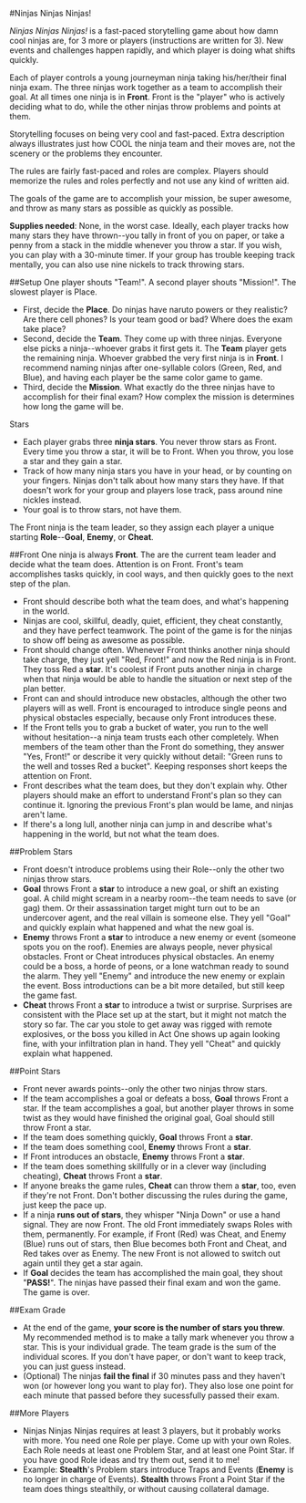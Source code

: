 #Ninjas Ninjas Ninjas!

*Ninjas Ninjas Ninjas!* is a fast-paced storytelling game about how damn cool ninjas are, for 3 more or players (instructions are written for 3). New events and challenges happen rapidly, and which player is doing what shifts quickly.

Each of player controls a young journeyman ninja taking his/her/their final ninja exam. The three ninjas work together as a team to accomplish their goal. At all times one ninja is in **Front**. Front is the "player" who is actively deciding what to do, while the other ninjas throw problems and points at them.

Storytelling focuses on being very cool and fast-paced. Extra description always illustrates just how COOL the ninja team and their moves are, not the scenery or the problems they encounter.

The rules are fairly fast-paced and roles are complex. Players should memorize the rules and roles perfectly and not use any kind of written aid.

The goals of the game are to accomplish your mission, be super awesome, and throw as many stars as possible as quickly as possible.

**Supplies needed**: None, in the worst case. Ideally, each player tracks how many stars they have thrown--you tally in front of you on paper, or take a penny from a stack in the middle whenever you throw a star. If you wish, you can play with a 30-minute timer. If your group has trouble keeping track mentally, you can also use nine nickels to track throwing stars.

##Setup
One player shouts "Team!". A second player shouts "Mission!". The slowest player is Place.
- First, decide the **Place**. Do ninjas have naruto powers or they realistic? Are there cell phones? Is your team good or bad? Where does the exam take place?
- Second, decide the **Team**. They come up with three ninjas. Everyone else picks a ninja--whoever grabs it first gets it. The **Team** player gets the remaining ninja. Whoever grabbed the very first ninja is in **Front**. I recommend naming ninjas after one-syllable colors (Green, Red, and Blue), and having each player be the same color game to game.
- Third, decide the **Mission**. What exactly do the three ninjas have to accomplish for their final exam? How complex the mission is determines how long the game will be.

Stars
- Each player grabs three **ninja stars**. You never throw stars as Front. Every time you throw a star, it will be to Front. When you throw, you lose a star and they gain a star.
- Track of how many ninja stars you have in your head, or by counting on your fingers. Ninjas don't talk about how many stars they have. If that doesn't work for your group and players lose track, pass around nine nickles instead.
- Your goal is to throw stars, not have them.

The Front ninja is the team leader, so they assign each player a unique starting **Role**--**Goal**, **Enemy**, or **Cheat**.

##Front
One ninja is always **Front**. The are the current team leader and decide what the team does. Attention is on Front. Front's team accomplishes tasks quickly, in cool ways, and then quickly goes to the next step of the plan.

- Front should describe both what the team does, and what's happening in the world. 
- Ninjas are cool, skillful, deadly, quiet, efficient, they cheat constantly, and they have perfect teamwork. The point of the game is for the ninjas to show off being as awesome as possible.
- Front should change often. Whenever Front thinks another ninja should take charge, they just yell "Red, Front!" and now the Red ninja is in Front. They toss Red a **star**. It's coolest if Front puts another ninja in charge when that ninja would be able to handle the situation or next step of the plan better.
- Front can and should introduce new obstacles, although the other two players will as well. Front is encouraged to introduce single peons and physical obstacles especially, because only Front introduces these.
- If the Front tells you to grab a bucket of water, you run to the well without hesitation--a ninja team trusts each other completely. When members of the team other than the Front do something, they answer "Yes, Front!" or describe it very quickly without detail: "Green runs to the well and tosses Red a bucket". Keeping responses short keeps the attention on Front.
- Front describes what the team does, but they don't explain why. Other players should make an effort to understand Front's plan so they can continue it. Ignoring the previous Front's plan would be lame, and ninjas aren't lame.
- If there's a long lull, another ninja can jump in and describe what's happening in the world, but not what the team does.

##Problem Stars
- Front doesn't introduce problems using their Role--only the other two ninjas throw stars.
- **Goal** throws Front a **star** to introduce a new goal, or shift an existing goal. A child might scream in a nearby room--the team needs to save (or gag) them. Or their assassination target might turn out to be an undercover agent, and the real villain is someone else. They yell "Goal" and quickly explain what happened and what the new goal is.
- **Enemy** throws Front a **star** to introduce a new enemy or event (someone spots you on the roof). Enemies are always people, never physical obstacles. Front or Cheat introduces physical obstacles. An enemy could be a boss, a horde of peons, or a lone watchman ready to sound the alarm. They yell "Enemy" and introduce the new enemy or explain the event. Boss introductions can be a bit more detailed, but still keep the game fast.
- **Cheat** throws Front a **star** to introduce a twist or surprise. Surprises are consistent with the Place set up at the start, but it might not match the story so far. The car you stole to get away was rigged with remote explosives, or the boss you killed in Act One shows up again looking fine, with your infiltration plan in hand. They yell "Cheat" and quickly explain what happened.

##Point Stars
- Front never awards points--only the other two ninjas throw stars.
- If the team accomplishes a goal or defeats a boss, **Goal** throws Front a star. If the team accomplishes a goal, but another player throws in some twist as they would have finished the original goal, Goal should still throw Front a star.
- If the team does something quickly, **Goal** throws Front a **star**.
- If the team does something cool, **Enemy** throws Front a **star**.
- If Front introduces an obstacle, **Enemy** throws Front a **star**.
- If the team does something skillfully or in a clever way (including cheating), **Cheat** throws Front a **star**.
- If anyone breaks the game rules, **Cheat** can throw them a **star**, too, even if they're not Front. Don't bother discussing the rules during the game, just keep the pace up.
- If a ninja **runs out of stars**, they whisper "Ninja Down" or use a hand signal. They are now Front. The old Front immediately swaps Roles with them, permanently. For example, if Front (Red) was Cheat, and Enemy (Blue) runs out of stars, then Blue becomes both Front and Cheat, and Red takes over as Enemy. The new Front is not allowed to switch out again until they get a star again.
- If **Goal** decides the team has accomplished the main goal, they shout "**PASS!**". The ninjas have passed their final exam and won the game. The game is over.

##Exam Grade
- At the end of the game, **your score is the number of stars you threw**. My recommended method is to make a tally mark whenever you throw a star. This is your individual grade. The team grade is the sum of the individual scores. If you don't have paper, or don't want to keep track, you can just guess instead.
- (Optional) The ninjas **fail the final** if 30 minutes pass and they haven't won (or however long you want to play for). They also lose one point for each minute that passed before they sucessfully passed their exam.

##More Players
- Ninjas Ninjas Ninjas requires at least 3 players, but it probably works with more. You need one Role per playe. Come up with your own Roles. Each Role needs at least one Problem Star, and at least one Point Star. If you have good Role ideas and try them out, send it to me!
- Example: **Stealth**'s Problem stars introduce Traps and Events (**Enemy** is no longer in charge of Events). **Stealth** throws Front a Point Star if the team does things stealthily, or without causing collateral damage.
